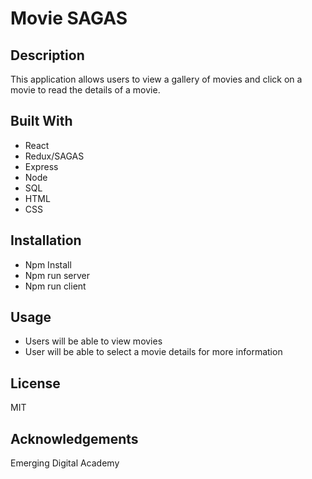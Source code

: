 #  Movie SAGAS

## Description
This application allows users to view a gallery of movies and click on a movie to read the details of a movie.
## Built With

- React
- Redux/SAGAS
- Express
- Node
- SQL
- HTML
- CSS


## Installation

- Npm Install
- Npm run server
- Npm run client

## Usage 

- Users will be able to view movies
- User will be able to select a movie details for more information

## License
MIT
## Acknowledgements
Emerging Digital Academy